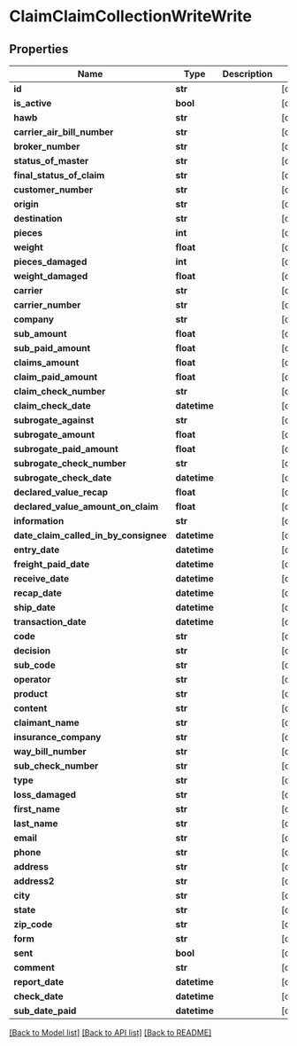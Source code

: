 # ClaimClaimCollectionWriteWrite

## Properties
Name | Type | Description | Notes
------------ | ------------- | ------------- | -------------
**id** | **str** |  | [optional] 
**is_active** | **bool** |  | [optional] 
**hawb** | **str** |  | [optional] 
**carrier_air_bill_number** | **str** |  | [optional] 
**broker_number** | **str** |  | [optional] 
**status_of_master** | **str** |  | [optional] 
**final_status_of_claim** | **str** |  | [optional] 
**customer_number** | **str** |  | [optional] 
**origin** | **str** |  | [optional] 
**destination** | **str** |  | [optional] 
**pieces** | **int** |  | [optional] 
**weight** | **float** |  | [optional] 
**pieces_damaged** | **int** |  | [optional] 
**weight_damaged** | **float** |  | [optional] 
**carrier** | **str** |  | [optional] 
**carrier_number** | **str** |  | [optional] 
**company** | **str** |  | [optional] 
**sub_amount** | **float** |  | [optional] 
**sub_paid_amount** | **float** |  | [optional] 
**claims_amount** | **float** |  | [optional] 
**claim_paid_amount** | **float** |  | [optional] 
**claim_check_number** | **str** |  | [optional] 
**claim_check_date** | **datetime** |  | [optional] 
**subrogate_against** | **str** |  | [optional] 
**subrogate_amount** | **float** |  | [optional] 
**subrogate_paid_amount** | **float** |  | [optional] 
**subrogate_check_number** | **str** |  | [optional] 
**subrogate_check_date** | **datetime** |  | [optional] 
**declared_value_recap** | **float** |  | [optional] 
**declared_value_amount_on_claim** | **float** |  | [optional] 
**information** | **str** |  | [optional] 
**date_claim_called_in_by_consignee** | **datetime** |  | [optional] 
**entry_date** | **datetime** |  | [optional] 
**freight_paid_date** | **datetime** |  | [optional] 
**receive_date** | **datetime** |  | [optional] 
**recap_date** | **datetime** |  | [optional] 
**ship_date** | **datetime** |  | [optional] 
**transaction_date** | **datetime** |  | [optional] 
**code** | **str** |  | [optional] 
**decision** | **str** |  | [optional] 
**sub_code** | **str** |  | [optional] 
**operator** | **str** |  | [optional] 
**product** | **str** |  | [optional] 
**content** | **str** |  | [optional] 
**claimant_name** | **str** |  | [optional] 
**insurance_company** | **str** |  | [optional] 
**way_bill_number** | **str** |  | [optional] 
**sub_check_number** | **str** |  | [optional] 
**type** | **str** |  | [optional] 
**loss_damaged** | **str** |  | [optional] 
**first_name** | **str** |  | [optional] 
**last_name** | **str** |  | [optional] 
**email** | **str** |  | [optional] 
**phone** | **str** |  | [optional] 
**address** | **str** |  | [optional] 
**address2** | **str** |  | [optional] 
**city** | **str** |  | [optional] 
**state** | **str** |  | [optional] 
**zip_code** | **str** |  | [optional] 
**form** | **str** |  | [optional] 
**sent** | **bool** |  | [optional] 
**comment** | **str** |  | [optional] 
**report_date** | **datetime** |  | [optional] 
**check_date** | **datetime** |  | [optional] 
**sub_date_paid** | **datetime** |  | [optional] 

[[Back to Model list]](../README.md#documentation-for-models) [[Back to API list]](../README.md#documentation-for-api-endpoints) [[Back to README]](../README.md)

